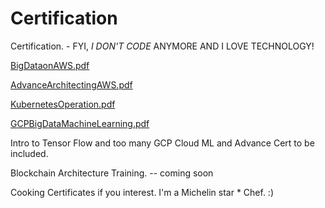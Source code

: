 # Certification
Certification. - FYI, *I DON'T CODE* ANYMORE AND I LOVE TECHNOLOGY!



[BigDataonAWS.pdf](https://github.com/ellisme81/Certification/files/7967179/BigDataonAWS.pdf)



[AdvanceArchitectingAWS.pdf](https://github.com/ellisme81/Certification/files/7967213/AdvanceArchitectingAWS.pdf)



[KubernetesOperation.pdf](https://github.com/ellisme81/Certification/files/7967214/KubernetesOperation.pdf)



[GCPBigDataMachineLearning.pdf](https://github.com/ellisme81/Certification/files/7967228/GCPBigDataMachineLearning.pdf)


Intro to Tensor Flow and too many GCP Cloud ML and Advance Cert to be included. 



Blockchain Architecture Training. -- coming soon




Cooking Certificates if you interest. I'm a Michelin star * Chef. :)









